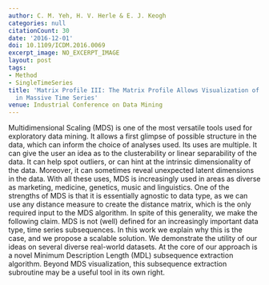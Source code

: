 ```yaml
---
author: C. M. Yeh, H. V. Herle & E. J. Keogh
categories: null
citationCount: 30
date: '2016-12-01'
doi: 10.1109/ICDM.2016.0069
excerpt_image: NO_EXCERPT_IMAGE
layout: post
tags:
- Method
- SingleTimeSeries
title: 'Matrix Profile III: The Matrix Profile Allows Visualization of Salient Subsequences
  in Massive Time Series'
venue: Industrial Conference on Data Mining
---
```

Multidimensional Scaling (MDS) is one of the most versatile tools used for exploratory data mining. It allows a first glimpse of possible structure in the data, which can inform the choice of analyses used. Its uses are multiple. It can give the user an idea as to the clusterability or linear separability of the data. It can help spot outliers, or can hint at the intrinsic dimensionality of the data. Moreover, it can sometimes reveal unexpected latent dimensions in the data. With all these uses, MDS is increasingly used in areas as diverse as marketing, medicine, genetics, music and linguistics. One of the strengths of MDS is that it is essentially agnostic to data type, as we can use any distance measure to create the distance matrix, which is the only required input to the MDS algorithm. In spite of this generality, we make the following claim. MDS is not (well) defined for an increasingly important data type, time series subsequences. In this work we explain why this is the case, and we propose a scalable solution. We demonstrate the utility of our ideas on several diverse real-world datasets. At the core of our approach is a novel Minimum Description Length (MDL) subsequence extraction algorithm. Beyond MDS visualization, this subsequence extraction subroutine may be a useful tool in its own right.
